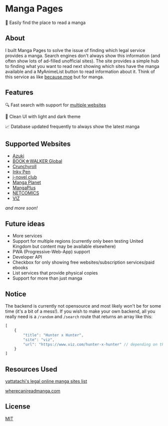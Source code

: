 # Manga Pages
📖 Easily find the place to read a manga

## About
I built Manga Pages to solve the issue of finding which legal service provides a manga. Search engines don't always show this information (and often show lots of ad-filled unofficial sites). The site provides a simple hub to finding what you want to read next showing which sites have the manga available and a MyAnimeList button to read information about it. Think of this service as like [because.moe](https://because.moe) but for manga.

## Features
🔍 Fast search with support for [multiple websites](#supported-websites)

🌙 Clean UI with light and dark theme

📈 Database updated frequently to always show the latest manga

## Supported Websites
* [Azuki](https://www.azuki.co/)
* [BOOK☆WALKER Global](https://global.bookwalker.jp/)
* [Crunchyroll](https://www.crunchyroll.com)
* [Inky Pen](https://inky-pen.com)
* [j-novel club](https://j-novel.club)
* [Manga Planet](https://read.mangaplanet.com)
* [MangaPlus](https://mangaplus.shueisha.co.jp/updates)
* [NETCOMICS](https://www.netcomics.com/)
* [VIZ](https://www.viz.com)

*and more soon!*

## Future ideas
* More services
* Support for multiple regions (currently only been testing United Kingdom but content may be available elsewhere)
* PWA (Progressive-Web-App) support
* Developer API
* Checkbox for only showing free websites/subscription services/paid ebooks
* List services that provide physical copies
* Support for more than just manga

## Notice
The backend is currently not opensource and most likely won't be for some time (it's a bit of a mess!). If you wish to make your own backend, all you really need is a ``/random`` and ``/search`` route that returns an array like this:
```js
[
    {
        "title": "Hunter x Hunter",
        "site": "viz",
        "url": "https://www.viz.com/hunter-x-hunter" // depending on the site, this may be different and you will need custom code!
    }
]
```

## Resources Used
[yattatachi's legal online manga sites list](https://yattatachi.com/legal-online-manga-sites)

[wherecanireadmanga.com](https://wherecanireadmanga.com/)

## License
[MIT](LICENSE)